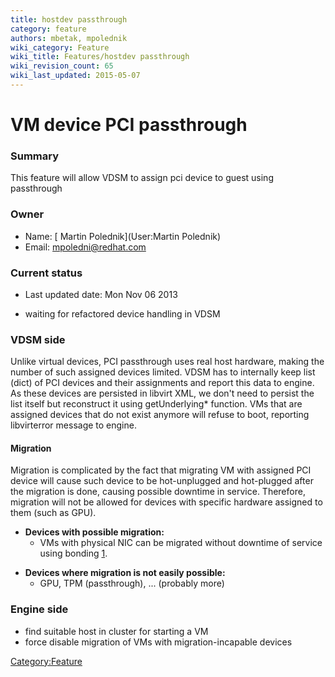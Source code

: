 ```yaml
---
title: hostdev passthrough
category: feature
authors: mbetak, mpolednik
wiki_category: Feature
wiki_title: Features/hostdev passthrough
wiki_revision_count: 65
wiki_last_updated: 2015-05-07
---
```


# VM device PCI passthrough

### Summary

This feature will allow VDSM to assign pci device to guest using passthrough

### Owner

*   Name: [ Martin Polednik](User:Martin Polednik)
*   Email: <mpoledni@redhat.com>

### Current status

*   Last updated date: Mon Nov 06 2013

* waiting for refactored device handling in VDSM

### VDSM side

Unlike virtual devices, PCI passthrough uses real host hardware, making the number of such assigned devices limited. VDSM has to internally keep list (dict) of PCI devices and their assignments and report this data to engine. As these devices are persisted in libvirt XML, we don't need to persist the list itself but reconstruct it using getUnderlying\* function. VMs that are assigned devices that do not exist anymore will refuse to boot, reporting libvirterror message to engine.

#### Migration

Migration is complicated by the fact that migrating VM with assigned PCI device will cause such device to be hot-unplugged and hot-plugged after the migration is done, causing possible downtime in service. Therefore, migration will not be allowed for devices with specific hardware assigned to them (such as GPU).

*   **Devices with possible migration:**
    -   VMs with physical NIC can be migrated without downtime of service using bonding [1](http://net.pku.edu.cn/vc/read/VM_OLS08.pdf).

<!-- -->

*   **Devices where migration is not easily possible:**
    -   GPU, TPM (passthrough), ... (probably more)

### Engine side

*   find suitable host in cluster for starting a VM
*   force disable migration of VMs with migration-incapable devices

<Category:Feature>
